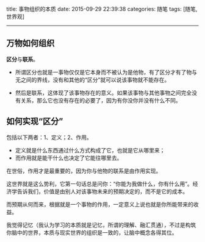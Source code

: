 title: 事物组织的本质
date: 2015-09-29 22:39:38
categories: 随笔
tags: [随笔, 世界观]

---

## 万物如何组织
**区分**与**联系**。 
* 所谓区分也就是一事物仅仅是它本身而不被认为是他物，有了区分才有了物与无之间的界线，没有和其他的“区分”就可以说该事物就不能存在。

* 然后是联系，这体现了该事物存在的意义。如果该事物与其他事物之间完全没有关系，那么它也没有存在的必要了，因为有你没你并没有什么不同。
<!---more-->

## 如何实现“区分”
包括以下两者：1、定义；2、作用。

* 定义就是什么东西通过什么方式构成了它，也就是它从哪里来；
* 而作用就是能干什么也决定了它能往哪里去。

在世俗，作用才是最重要的，因为你与他物的联系是由作用实现。

这世界就是这么势利，它第一句话总是问你：“你能为我做什么，你有什么用”。经济学告诉我们，价值是由别人对该事物未来的预期决定的，而不是它的成本。

而预期从何而来，根据就是一个事物的作用，一定意义上说也就是你所能带来的收益。

我觉得记忆（我认为学习的本质就是记忆，所谓的理解、融汇贯通），不过是构筑你脑中的世界，本质与现实世界的组织是一致的，让脑中概念各得其位。